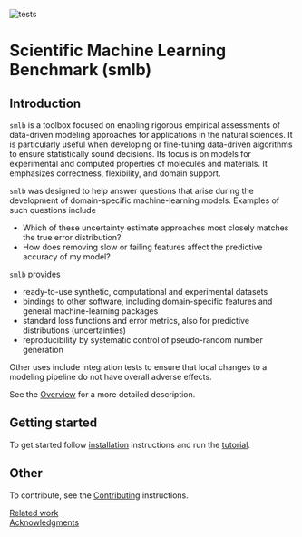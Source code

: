 ![tests](https://travis-ci.com/CitrineInformatics/smlb.svg?token=scgF4QBbt4EG8U38VtzZ&branch=master)
<!-- [![code style: black](https://img.shields.io/badge/code%20style-black-000000.svg)](https://github.com/python/black) -->

# Scientific Machine Learning Benchmark (smlb)

## Introduction

`smlb` is a toolbox focused on enabling rigorous empirical assessments of data-driven modeling approaches for applications in the natural sciences.
It is particularly useful when developing or fine-tuning data-driven algorithms to ensure statistically sound decisions.
Its focus is on models for experimental and computed properties of molecules and materials.
It emphasizes correctness, flexibility, and domain support.

`smlb` was designed to help answer questions that arise during the development of domain-specific machine-learning models.
Examples of such questions include

* Which of these uncertainty estimate approaches most closely matches the true error distribution? 
* How does removing slow or failing features affect the predictive accuracy of my model? 

`smlb` provides

* ready-to-use synthetic, computational and experimental datasets
* bindings to other software, including domain-specific features and general machine-learning packages
* standard loss functions and error metrics, also for predictive distributions (uncertainties)
* reproducibility  by systematic control of pseudo-random number generation

Other uses include integration tests to ensure that local changes to a modeling pipeline do not have overall adverse effects.

See the [Overview](docs/overview.md) for a more detailed description.

## Getting started

To get started follow [installation](docs/installation.md) instructions and run the [tutorial](docs/tutorial.ipynb).

## Other

To contribute, see the [Contributing](docs/contributing.md) instructions.

[Related work](docs/related.md)<br>
[Acknowledgments](docs/acknowledgments.md)
